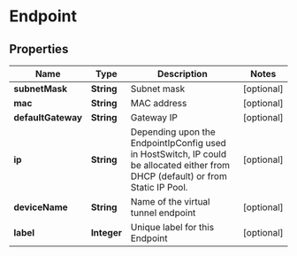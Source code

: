 # Endpoint

## Properties
Name | Type | Description | Notes
------------ | ------------- | ------------- | -------------
**subnetMask** | **String** | Subnet mask |  [optional]
**mac** | **String** | MAC address |  [optional]
**defaultGateway** | **String** | Gateway IP |  [optional]
**ip** | **String** | Depending upon the EndpointIpConfig used in HostSwitch, IP could be allocated either from DHCP (default) or from Static IP Pool. |  [optional]
**deviceName** | **String** | Name of the virtual tunnel endpoint |  [optional]
**label** | **Integer** | Unique label for this Endpoint |  [optional]
